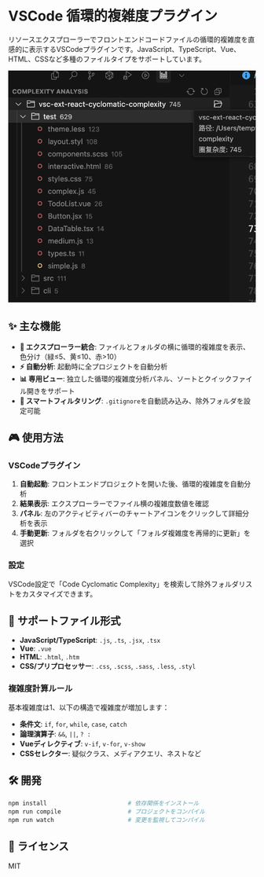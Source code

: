 # VSCode 循環的複雑度プラグイン

リソースエクスプローラーでフロントエンドコードファイルの循環的複雑度を直感的に表示するVSCodeプラグインです。JavaScript、TypeScript、Vue、HTML、CSSなど多種のファイルタイプをサポートしています。

![vscode-react-complexity](screenshot/PixPin_2025-09-03_21-32-55.png)

## ✨ 主な機能

- **📁 エクスプローラー統合**: ファイルとフォルダの横に循環的複雑度を表示、色分け（緑≤5、黄≤10、赤>10）
- **⚡ 自動分析**: 起動時に全プロジェクトを自動分析
- **📊 専用ビュー**: 独立した循環的複雑度分析パネル、ソートとクイックファイル開きをサポート
- **🚫 スマートフィルタリング**: `.gitignore`を自動読み込み、除外フォルダを設定可能

## 🎮 使用方法

### VSCodeプラグイン

1. **自動起動**: フロントエンドプロジェクトを開いた後、循環的複雑度を自動分析
2. **結果表示**: エクスプローラーでファイル横の複雑度数値を確認
3. **パネル**: 左のアクティビティバーのチャートアイコンをクリックして詳細分析を表示
4. **手動更新**: フォルダを右クリックして「フォルダ複雑度を再帰的に更新」を選択

### 設定

VSCode設定で「Code Cyclomatic Complexity」を検索して除外フォルダリストをカスタマイズできます。

## 📐 サポートファイル形式

- **JavaScript/TypeScript**: `.js`, `.ts`, `.jsx`, `.tsx`
- **Vue**: `.vue`  
- **HTML**: `.html`, `.htm`
- **CSS/プリプロセッサー**: `.css`, `.scss`, `.sass`, `.less`, `.styl`

### 複雑度計算ルール

基本複雑度は1、以下の構造で複雑度が増加します：

- **条件文**: `if`, `for`, `while`, `case`, `catch`
- **論理演算子**: `&&`, `||`, `? :`
- **Vueディレクティブ**: `v-if`, `v-for`, `v-show`
- **CSSセレクター**: 疑似クラス、メディアクエリ、ネストなど

## 🛠️ 開発

```bash
npm install                       # 依存関係をインストール
npm run compile                   # プロジェクトをコンパイル
npm run watch                     # 変更を監視してコンパイル
```

## 📜 ライセンス

MIT

